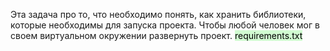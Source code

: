 Эта задача про то, что необходимо понять, как хранить библиотеки, которые необходимы для запуска проекта.
Чтобы любой человек мог в своем виртуальном окружении развернуть проект. 
<mark style="background: #BBFABBA6;">requirements.txt</mark>
